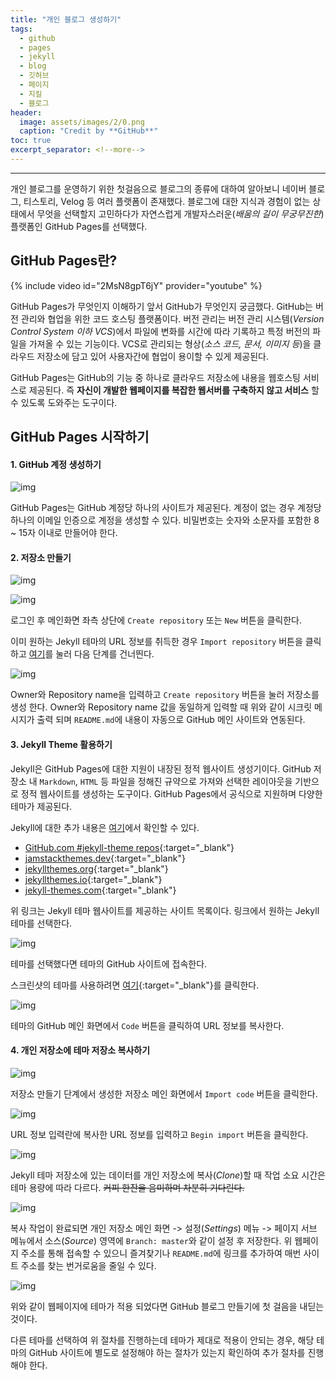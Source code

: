 ```yaml
---
title: "개인 블로그 생성하기"
tags:
  - github
  - pages
  - jekyll
  - blog
  - 깃허브
  - 페이지
  - 지킬
  - 블로그
header:
  image: assets/images/2/0.png
  caption: "Credit by **GitHub**"
toc: true
excerpt_separator: <!--more-->
---
```

---
개인 블로그를 운영하기 위한 첫걸음으로 블로그의 종류에 대하여 알아보니 네이버 블로그, 티스토리, Velog 등 여러 플랫폼이 존재했다.
블로그에 대한 지식과 경험이 없는 상태에서 무엇을 선택할지 고민하다가 자연스럽게 개발자스러운(*배움의 길이 무궁무진한*) 플랫폼인 GitHub Pages를 선택했다.

## GitHub Pages란?

{% include video id="2MsN8gpT6jY" provider="youtube" %}

GitHub Pages가 무엇인지 이해하기 앞서 GitHub가 무엇인지 궁금했다.
GitHub는 버전 관리와 협업을 위한 코드 호스팅 플랫폼이다.
버전 관리는 버전 관리 시스템(*Version Control System 이하 VCS*)에서 파일에 변화를 시간에 따라 기록하고 특정 버전의 파일을 가져올 수 있는 기능이다.
VCS로 관리되는 형상(*소스 코드, 문서, 이미지 등*)을 클라우드 저장소에 담고 있어 사용자간에 협업이 용이할 수 있게 제공된다.

GitHub Pages는 GitHub의 기능 중 하나로 클라우드 저장소에 내용을 웹호스팅 서비스로 제공된다.
즉 **자신이 개발한 웹페이지를 복잡한 웹서버를 구축하지 않고 서비스** 할 수 있도록 도와주는 도구이다.

## GitHub Pages 시작하기

#### 1. GitHub 계정 생성하기

![img](../assets/images/2/1.png)

GitHub Pages는 GitHub 계정당 하나의 사이트가 제공된다.
계정이 없는 경우 계정당 하나의 이메일 인증으로 계정을 생성할 수 있다.
비밀번호는 숫자와 소문자를 포함한 8 ~ 15자 이내로 만들어야 한다.

#### 2. 저장소 만들기

![img](../assets/images/2/2.png)

![img](../assets/images/2/3.png)

로그인 후 메인화면 좌측 상단에 `Create repository` 또는 `New` 버튼을 클릭한다.

이미 원하는 Jekyll 테마의 URL 정보를 취득한 경우 `Import repository` 버튼을 클릭 하고 [여기](#4-개인-저장소에-테마-저장소-복사하기)를 눌러 다음 단계를 건너띈다.

![img](../assets/images/2/4.png)

Owner와 Repository name을 입력하고 `Create repository` 버튼을 눌러 저장소를 생성 한다.
Owner와 Repository name 값을 동일하게 입력할 때 위와 같이 시크릿 메시지가 출력 되며 `README.md`에 내용이 자동으로 GitHub 메인 사이트와 연동된다.

#### 3. Jekyll Theme 활용하기

Jekyll은 GitHub Pages에 대한 지원이 내장된 정적 웹사이트 생성기이다.
GitHub 저장소 내 `Markdown`, `HTML` 등 파일을 정해진 규약으로 가져와 선택한 레이아웃을 기반으로 정적 웹사이트를 생성하는 도구이다.
GitHub Pages에서 공식으로 지원하며 다양한 테마가 제공된다.

Jekyll에 대한 추가 내용은 [여기](../about-jekyll)에서 확인할 수 있다.

* [GitHub.com #jekyll-theme repos](https://github.com/topics/jekyll-theme){:target="_blank"}
* [jamstackthemes.dev](https://jamstackthemes.dev/ssg/jekyll/){:target="_blank"}
* [jekyllthemes.org](http://jekyllthemes.org/){:target="_blank"}
* [jekyllthemes.io](https://jekyllthemes.io/){:target="_blank"}
* [jekyll-themes.com](https://jekyll-themes.com/){:target="_blank"}

위 링크는 Jekyll 테마 웹사이트를 제공하는 사이트 목록이다.
링크에서 원하는 Jekyll 테마를 선택한다.

![img](../assets/images/2/5.png)

테마를 선택했다면 테마의 GitHub 사이트에 접속한다.

스크린샷의 테마를 사용하려면 [여기](https://jekyllthemes.io/theme/creative-theme-jekyll){:target="_blank"}를 클릭한다.

![img](../assets/images/2/6.png)

테마의 GitHub 메인 화면에서 `Code` 버튼을 클릭하여 URL 정보를 복사한다.

#### 4. 개인 저장소에 테마 저장소 복사하기

![img](../assets/images/2/7.png)

저장소 만들기 단계에서 생성한 저장소 메인 화면에서 `Import code` 버튼을 클릭한다.

![img](../assets/images/2/8.png)

URL 정보 입력란에 복사한 URL 정보를 입력하고 `Begin import` 버튼을 클릭한다.

![img](../assets/images/2/9.png)

Jekyll 테마 저장소에 있는 데이터를 개인 저장소에 복사(*Clone*)할 때 작업 소요 시간은 테마 용량에 따라 다르다.
~~커피 한잔을 음미하며 차분히 기다린다.~~

![img](../assets/images/2/10.png)

복사 작업이 완료되면 개인 저장소 메인 화면 -> 설정(*Settings*) 메뉴 -> 페이지 서브 메뉴에서 소스(*Source*) 영역에 `Branch: master`와 같이 설정 후 저장한다.
위 웹페이지 주소를 통해 접속할 수 있으니 즐겨찾기나 `README.md`에 링크를 추가하여 매번 사이트 주소를 찾는 번거로움을 줄일 수 있다.

![img](../assets/images/2/11.png)

위와 같이 웹페이지에 테마가 적용 되었다면 GitHub 블로그 만들기에 첫 걸음을 내딛는 것이다.

다른 테마를 선택하여 위 절차를 진행하는데 테마가 제대로 적용이 안되는 경우, 해당 테마의 GitHub 사이트에 별도로 설정해야 하는 절차가 있는지 확인하여 추가 절차를 진행해야 한다.<!--more-->